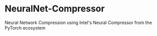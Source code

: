 # NeuralNet-Compressor
Neural Network Compression using Intel's Neural Compressor from the PyTorch ecosystem

